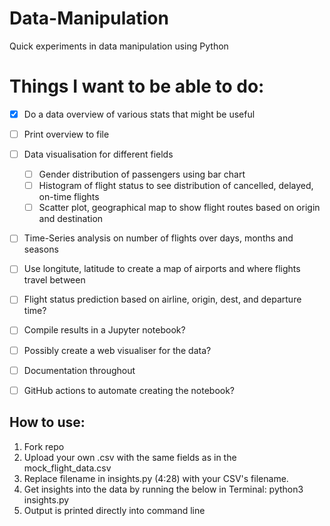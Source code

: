 # Data-Manipulation
Quick experiments in data manipulation using Python

# Things I want to be able to do:
- [x] Do a data overview of various stats that might be useful
- [ ] Print overview to file
- [ ] Data visualisation for different fields
  - [ ] Gender distribution of passengers using bar chart
  - [ ] Histogram of flight status to see distribution of cancelled, delayed, on-time flights
  - [ ] Scatter plot, geographical map to show flight routes based on origin and destination
- [ ] Time-Series analysis on number of flights over days, months and seasons
- [ ] Use longitute, latitude to create a map of airports and where flights travel between
- [ ] Flight status prediction based on airline, origin, dest, and departure time?
- [ ] Compile results in a Jupyter notebook?
- [ ] Possibly create a web visualiser for the data?
- [ ] Documentation throughout
- [ ] GitHub actions to automate creating the notebook?


## How to use:
1. Fork repo
2. Upload your own .csv with the same fields as in the mock_flight_data.csv
3. Replace filename in insights.py (4:28) with your CSV's filename.
4. Get insights into the data by running the below in Terminal: 
python3 insights.py
5. Output is printed directly into command line
